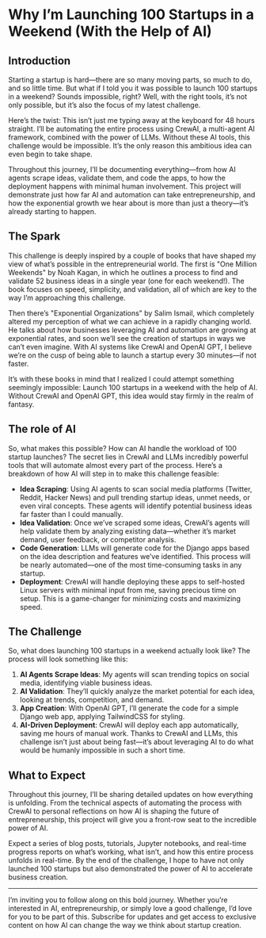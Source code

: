 # Why I’m Launching 100 Startups in a Weekend (With the Help of AI)

## Introduction
Starting a startup is hard—there are so many moving parts, so much to do, and so little time. But what if I told you it was possible to launch 100 startups in a weekend? Sounds impossible, right? Well, with the right tools, it’s not only possible, but it’s also the focus of my latest challenge.

Here’s the twist: This isn’t just me typing away at the keyboard for 48 hours straight. I’ll be automating the entire process using CrewAI, a multi-agent AI framework, combined with the power of LLMs. Without these AI tools, this challenge would be impossible. It’s the only reason this ambitious idea can even begin to take shape.

Throughout this journey, I’ll be documenting everything—from how AI agents scrape ideas, validate them, and code the apps, to how the deployment happens with minimal human involvement. This project will demonstrate just how far AI and automation can take entrepreneurship, and how the exponential growth we hear about is more than just a theory—it’s already starting to happen.

## The Spark
This challenge is deeply inspired by a couple of books that have shaped my view of what’s possible in the entrepreneurial world. The first is "One Million Weekends" by Noah Kagan, in which he outlines a process to find and validate 52 business ideas in a single year (one for each weekend!). The book focuses on speed, simplicity, and validation, all of which are key to the way I’m approaching this challenge.

Then there’s "Exponential Organizations" by Salim Ismail, which completely altered my perception of what we can achieve in a rapidly changing world. He talks about how businesses leveraging AI and automation are growing at exponential rates, and soon we’ll see the creation of startups in ways we can’t even imagine. With AI systems like CrewAI and OpenAI GPT, I believe we’re on the cusp of being able to launch a startup every 30 minutes—if not faster.

It’s with these books in mind that I realized I could attempt something seemingly impossible: Launch 100 startups in a weekend with the help of AI. Without CrewAI and OpenAI GPT, this idea would stay firmly in the realm of fantasy.

## The role of AI
So, what makes this possible? How can AI handle the workload of 100 startup launches? The secret lies in CrewAI and LLMs incredibly powerful tools that will automate almost every part of the process. Here’s a breakdown of how AI will step in to make this challenge feasible:

- **Idea Scraping**: Using AI agents to scan social media platforms (Twitter, Reddit, Hacker News) and pull trending startup ideas, unmet needs, or even viral concepts. These agents will identify potential business ideas far faster than I could manually.
- **Idea Validation**: Once we’ve scraped some ideas, CrewAI’s agents will help validate them by analyzing existing data—whether it’s market demand, user feedback, or competitor analysis.
- **Code Generation**: LLMs will generate code for the Django apps based on the idea description and features we’ve identified. This process will be nearly automated—one of the most time-consuming tasks in any startup.
- **Deployment**: CrewAI will handle deploying these apps to self-hosted Linux servers with minimal input from me, saving precious time on setup. This is a game-changer for minimizing costs and maximizing speed.

## The Challenge
So, what does launching 100 startups in a weekend actually look like? The process will look something like this:

1. **AI Agents Scrape Ideas**: My agents will scan trending topics on social media, identifying viable business ideas.
2. **AI Validation**: They’ll quickly analyze the market potential for each idea, looking at trends, competition, and demand.
3. **App Creation**: With OpenAI GPT, I’ll generate the code for a simple Django web app, applying TailwindCSS for styling.
4. **AI-Driven Deployment**: CrewAI will deploy each app automatically, saving me hours of manual work.
Thanks to CrewAI and LLMs, this challenge isn’t just about being fast—it’s about leveraging AI to do what would be humanly impossible in such a short time.

## What to Expect
Throughout this journey, I’ll be sharing detailed updates on how everything is unfolding. From the technical aspects of automating the process with CrewAI to personal reflections on how AI is shaping the future of entrepreneurship, this project will give you a front-row seat to the incredible power of AI.

Expect a series of blog posts, tutorials, Jupyter notebooks, and real-time progress reports on what’s working, what isn’t, and how this entire process unfolds in real-time. By the end of the challenge, I hope to have not only launched 100 startups but also demonstrated the power of AI to accelerate business creation.

---

I’m inviting you to follow along on this bold journey. Whether you’re interested in AI, entrepreneurship, or simply love a good challenge, I’d love for you to be part of this. Subscribe for updates and get access to exclusive content on how AI can change the way we think about startup creation.